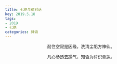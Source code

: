 ```yaml
---
title: 七绝与荷对话
key: 2019.5.18
tags: 
- 2019
- 七绝
categories: 律诗
---
```


<p align="center">耐住空寂是因缘，洗清尘垢方神仙。
</p>
<p align="center">凡心参透去躁气，知否为荷识青莲。
</p>
